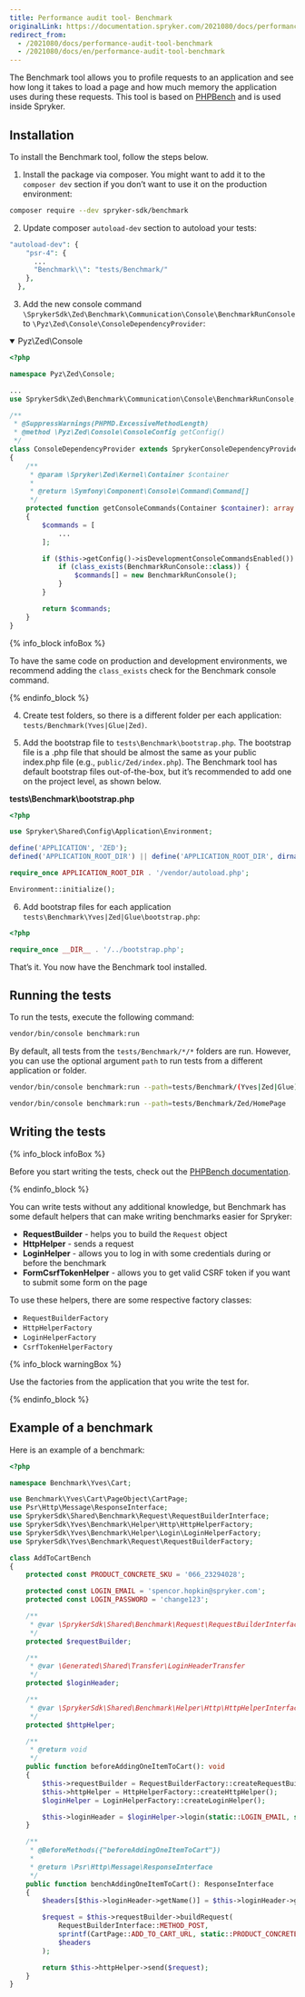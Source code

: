 ```yaml
---
title: Performance audit tool- Benchmark
originalLink: https://documentation.spryker.com/2021080/docs/performance-audit-tool-benchmark
redirect_from:
  - /2021080/docs/performance-audit-tool-benchmark
  - /2021080/docs/en/performance-audit-tool-benchmark
---
```


The Benchmark tool allows you to profile requests to an application and see how long it takes to load a page and how much memory the application uses during these requests. This tool is based on [PHPBench](https://github.com/phpbench/phpbench) and is used inside Spryker.

## Installation

To install the Benchmark tool, follow the steps below.

1. Install the package via composer. You might want to add it to the `composer dev` section if you don’t want to use it on the production environment:
```Bash
composer require --dev spryker-sdk/benchmark
```
2. Update composer `autoload-dev` section to autoload your tests:
```PHP
"autoload-dev": {
    "psr-4": {
      ...
      "Benchmark\\": "tests/Benchmark/"
    },
  },
```
3. Add the new console command `\SprykerSdk\Zed\Benchmark\Communication\Console\BenchmarkRunConsole` to `\Pyz\Zed\Console\ConsoleDependencyProvider`:
<details open>
<summary>Pyz\Zed\Console</summary>
    
```PHP
<?php

namespace Pyz\Zed\Console;

...
use SprykerSdk\Zed\Benchmark\Communication\Console\BenchmarkRunConsole;

/**
 * @SuppressWarnings(PHPMD.ExcessiveMethodLength)
 * @method \Pyz\Zed\Console\ConsoleConfig getConfig()
 */
class ConsoleDependencyProvider extends SprykerConsoleDependencyProvider
{
    /**
     * @param \Spryker\Zed\Kernel\Container $container
     *
     * @return \Symfony\Component\Console\Command\Command[]
     */
    protected function getConsoleCommands(Container $container): array
    {
        $commands = [
            ...
        ];

        if ($this->getConfig()->isDevelopmentConsoleCommandsEnabled()) {
            if (class_exists(BenchmarkRunConsole::class)) {
                $commands[] = new BenchmarkRunConsole();
            }
        }

        return $commands;
    }
}
```
</details>

{% info_block infoBox %}

To have the same code on production and development environments, we recommend adding the `class_exists` check for the Benchmark console command.

{% endinfo_block %}

4. Create test folders, so there is a different folder per each application: `tests/Benchmark(Yves|Glue|Zed)`.

5. Add the bootstrap file to `tests\Benchmark\bootstrap.php`. The bootstrap file is a .php file that should be almost the same as your public index.php file (e.g., `public/Zed/index.php`). The Benchmark tool has default bootstrap files out-of-the-box, but it’s recommended to add one on the project level, as shown below.

**tests\Benchmark\bootstrap.php**
```PHP
<?php

use Spryker\Shared\Config\Application\Environment;

define('APPLICATION', 'ZED');
defined('APPLICATION_ROOT_DIR') || define('APPLICATION_ROOT_DIR', dirname(__DIR__, 2));

require_once APPLICATION_ROOT_DIR . '/vendor/autoload.php';

Environment::initialize();
```
6. Add bootstrap files for each application `tests\Benchmark\Yves|Zed|Glue\bootstrap.php`: 

```PHP
<?php

require_once __DIR__ . '/../bootstrap.php';
```
That’s it. You now have the Benchmark tool installed.

## Running the tests

To run the tests, execute the following command:

```Bash
vendor/bin/console benchmark:run
```
By default, all tests from the `tests/Benchmark/*/*` folders are run. However, you can use the optional argument `path` to run tests from a different application or folder.

```Bash
vendor/bin/console benchmark:run --path=tests/Benchmark/(Yves|Zed|Glue)
```
```Bash
vendor/bin/console benchmark:run --path=tests/Benchmark/Zed/HomePage
```
## Writing the tests
{% info_block infoBox %}

Before you start writing the tests, check out the [PHPBench documentation](https://phpbench.readthedocs.io/en/latest/writing-benchmarks.html).

{% endinfo_block %}

You can write tests without any additional knowledge, but Benchmark has some default helpers that can make writing benchmarks easier for Spryker:

* **RequestBuilder** - helps you to build the `Request` object
* **HttpHelper** - sends a request
* **LoginHelper** - allows you to log in with some credentials during or before the benchmark
* **FormCsrfTokenHelper** - allows you to get valid CSRF token if you want to submit some form on the page

To use these helpers, there are some respective factory classes:

* `RequestBuilderFactory`
* `HttpHelperFactory`
* `LoginHelperFactory`
* `CsrfTokenHelperFactory`

{% info_block warningBox %}

Use the factories from the application that you write the test for.

{% endinfo_block %}

## Example of a benchmark

Here is an example of a benchmark:
```PHP
<?php

namespace Benchmark\Yves\Cart;

use Benchmark\Yves\Cart\PageObject\CartPage;
use Psr\Http\Message\ResponseInterface;
use SprykerSdk\Shared\Benchmark\Request\RequestBuilderInterface;
use SprykerSdk\Yves\Benchmark\Helper\Http\HttpHelperFactory;
use SprykerSdk\Yves\Benchmark\Helper\Login\LoginHelperFactory;
use SprykerSdk\Yves\Benchmark\Request\RequestBuilderFactory;

class AddToCartBench
{
    protected const PRODUCT_CONCRETE_SKU = '066_23294028';

    protected const LOGIN_EMAIL = 'spencor.hopkin@spryker.com';
    protected const LOGIN_PASSWORD = 'change123';

    /**
     * @var \SprykerSdk\Shared\Benchmark\Request\RequestBuilderInterface
     */
    protected $requestBuilder;

    /**
     * @var \Generated\Shared\Transfer\LoginHeaderTransfer
     */
    protected $loginHeader;

    /**
     * @var \SprykerSdk\Shared\Benchmark\Helper\Http\HttpHelperInterface
     */
    protected $httpHelper;

    /**
     * @return void
     */
    public function beforeAddingOneItemToCart(): void
    {
        $this->requestBuilder = RequestBuilderFactory::createRequestBuilder();
        $this->httpHelper = HttpHelperFactory::createHttpHelper();
        $loginHelper = LoginHelperFactory::createLoginHelper();

        $this->loginHeader = $loginHelper->login(static::LOGIN_EMAIL, static::LOGIN_PASSWORD);
    }

    /**
     * @BeforeMethods({"beforeAddingOneItemToCart"})
     *
     * @return \Psr\Http\Message\ResponseInterface
     */
    public function benchAddingOneItemToCart(): ResponseInterface
    {
        $headers[$this->loginHeader->getName()] = $this->loginHeader->getValue();

        $request = $this->requestBuilder->buildRequest(
            RequestBuilderInterface::METHOD_POST,
            sprintf(CartPage::ADD_TO_CART_URL, static::PRODUCT_CONCRETE_SKU),
            $headers
        );

        return $this->httpHelper->send($request);
    }
}
```
